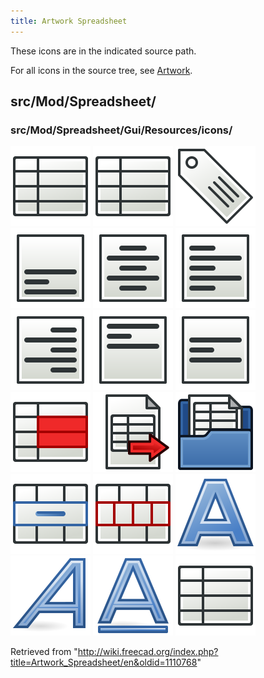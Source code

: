 ```yaml
---
title: Artwork Spreadsheet
---
```


These icons are in the indicated source path.

For all icons in the source tree, see [Artwork](/Artwork "Artwork").

## src/Mod/Spreadsheet/

### src/Mod/Spreadsheet/Gui/Resources/icons/

![](/src/assets/images/Preferences-spreadsheet.svg)
![](/src/assets/images/Spreadsheet.svg)
![](/src/assets/images/SpreadsheetAlias.svg)
![](/src/assets/images/SpreadsheetAlignBottom.svg)
![](/src/assets/images/SpreadsheetAlignCenter.svg)
![](/src/assets/images/SpreadsheetAlignLeft.svg)
![](/src/assets/images/SpreadsheetAlignRight.svg)
![](/src/assets/images/SpreadsheetAlignTop.svg)
![](/src/assets/images/SpreadsheetAlignVCenter.svg)
![](/src/assets/images/SpreadsheetController.svg)
![](/src/assets/images/SpreadsheetExport.svg)
![](/src/assets/images/SpreadsheetImport.svg)
![](/src/assets/images/SpreadsheetMergeCells.svg)
![](/src/assets/images/SpreadsheetSplitCell.svg)
![](/src/assets/images/SpreadsheetStyleBold.svg)
![](/src/assets/images/SpreadsheetStyleItalic.svg)
![](/src/assets/images/SpreadsheetStyleUnderline.svg)
![](/src/assets/images/SpreadsheetWorkbench.svg)

Retrieved from "<http://wiki.freecad.org/index.php?title=Artwork_Spreadsheet/en&oldid=1110768>"
